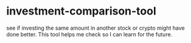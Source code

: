 # investment-comparison-tool
see if investing the same amount in another stock or crypto might have done better. This tool helps me check so I can learn for the future.
